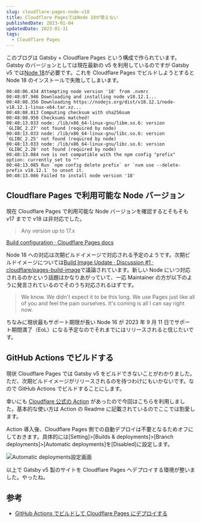 ```yaml
---
slug: cloudflare-pages-node-v18
title: Cloudflare PagesではNode 18が使えない
publishedDate: 2023-01-04
updatedDate: 2023-01-31
tags:
  - Cloudflare Pages
---
```


このブログは Gatsby + Cloudflare Pages という構成で作られています。Gatsby のバージョンとしては現在最新の v5 を利用しているのですが Gatsby v5 では[Node 18](https://www.gatsbyjs.com/docs/reference/release-notes/v5.0/#node-18)が必要です。これを Cloudflare Pages でビルドしようとすると Node 18 のインストールで失敗してしまいます。

```log
00:48:06.434 Attempting node version '18' from .nvmrc
00:48:07.946 Downloading and installing node v18.12.1...
00:48:08.356 Downloading https://nodejs.org/dist/v18.12.1/node-v18.12.1-linux-x64.tar.xz...
00:48:08.813 Computing checksum with sha256sum
00:48:08.950 Checksums matched!
00:48:13.033 node: /lib/x86_64-linux-gnu/libm.so.6: version `GLIBC_2.27' not found (required by node)
00:48:13.033 node: /lib/x86_64-linux-gnu/libc.so.6: version `GLIBC_2.25' not found (required by node)
00:48:13.033 node: /lib/x86_64-linux-gnu/libc.so.6: version `GLIBC_2.28' not found (required by node)
00:48:13.084 nvm is not compatible with the npm config "prefix" option: currently set to ""
00:48:13.085 Run `npm config delete prefix` or `nvm use --delete-prefix v18.12.1` to unset it.
00:48:13.086 Failed to install node version '18'
```

## Cloudflare Pages で利用可能な Node バージョン

現在 Cloudflare Pages で利用可能な Node バージョンを確認するとそもそも v17 までで v18 は非対応でした。

> Any version up to 17.x

[Build configuration · Cloudflare Pages docs](https://developers.cloudflare.com/pages/platform/build-configuration)

Node 18 への対応は次期ビルドイメージで対応される予定のようです。次期ビルドイメージについては[Build Image Update · Discussion #1 · cloudflare/pages-build-image](https://github.com/cloudflare/pages-build-image/discussions/1)で議論されています。新しい Node にいつ対応されるのかという話題はかなりあがっていて、一応 Maintainer の方が以下のように発言されているのでそのうち対応されるはずです。

> We know. We didn't expect it to be this long. We use Pages just like all of you and feel the pain ourselves. It's coming is all I can say right now.

ちなみに現状最もサポート期限が長い Node 16 が 2023 年 9 月 11 日でサポート期間満了（EoL）になる予定なのでそれまでにはリリースされると信じたいです。

## GitHub Actions でビルドする

現状 Cloudflare Pages では Gatsby v5 をビルドできないことがわかりました。ただ、次期ビルドイメージがリリースされるのを待つわけにもいかないです。なので GitHub Actions でビルドすることにします。

幸いにも [Cloudflare 公式の Action](https://github.com/marketplace/actions/cloudflare-pages-github-action) があったので今回はこちらを利用しました。基本的な使い方は Action の Readme に記載されているのでここでは割愛します。

Action 導入後、Cloudflare Pages 側での自動デプロイは不要となるためオフにしておきます。具体的には\[Setting\]>\[Builds & deployments\]>\[Branch deployments\]>\[Automatic deployments\]を\[Disabled\]に設定します。

![Automatic deployments設定画面](./automatic-deployments.png)

以上で Gatsby v5 製のサイトを Cloudflare Pages へデプロイする環境が整いました。やったね。

## 参考

- [GitHub Actions でビルドして Cloudflare Pages にデプロイする](https://zenn.dev/nwtgck/articles/1fdee0e84e5808)
